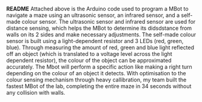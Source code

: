 **README**
Attached above is the Arduino code used to program a MBot to navigate a maze using an ultrasonic sensor, an infrared sensor, and a self-made colour sensor. The ultrasonic sensor and infrared sensor are used for distance sensing, which helps the MBot to determine its didsdstance from walls on its 2 sides and make necessary adjustments. The self-made colour sensor is built using a light-dependent resistor and 3 LEDs (red, green, blue). Through measuring the amount of red, green and blue light reflected off an object (which is translated to a voltage level across the light dependent resistor), the colour of the object can be approximated accurately. The Mbot will perform a specific action like making a right turn depending on the colour of an object it detects. With optimisation to the colour sensing mechanism through heavy callibration, my team built the fastest MBot of the lab, completing the entire maze in 34 seconds without any collision with walls.
